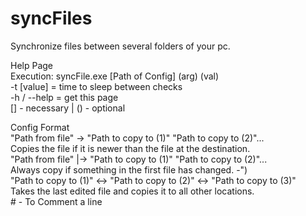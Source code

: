 # syncFiles
Synchronize files between several folders of your pc.

Help Page  
Execution: syncFile.exe [Path of Config] (arg) (val)  
-t [value] = time to sleep between checks  
-h / --help = get this page  
[] - necessary | () - optional  
  
Config Format  
"Path from file" -> "Path to copy to (1)" "Path to copy to (2)"...  
Copies the file if it is newer than the file at the destination.  
"Path from file" |-> "Path to copy to (1)" "Path to copy to (2)"...  
Always copy if something in the first file has changed. -")  
"Path to copy to (1)" <-> "Path to copy to (2)" <-> "Path to copy to (3)"  
Takes the last edited file and copies it to all other locations.  
\# - To Comment a line  
